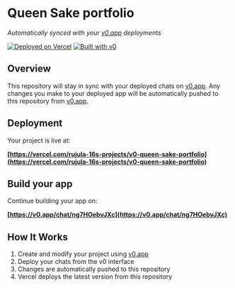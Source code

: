 # Queen Sake portfolio

*Automatically synced with your [v0.app](https://v0.app) deployments*

[![Deployed on Vercel](https://img.shields.io/badge/Deployed%20on-Vercel-black?style=for-the-badge&logo=vercel)](https://vercel.com/rujula-16s-projects/v0-queen-sake-portfolio)
[![Built with v0](https://img.shields.io/badge/Built%20with-v0.app-black?style=for-the-badge)](https://v0.app/chat/ng7HOebvJXc)

## Overview

This repository will stay in sync with your deployed chats on [v0.app](https://v0.app).
Any changes you make to your deployed app will be automatically pushed to this repository from [v0.app](https://v0.app).

## Deployment

Your project is live at:

**[https://vercel.com/rujula-16s-projects/v0-queen-sake-portfolio](https://vercel.com/rujula-16s-projects/v0-queen-sake-portfolio)**

## Build your app

Continue building your app on:

**[https://v0.app/chat/ng7HOebvJXc](https://v0.app/chat/ng7HOebvJXc)**

## How It Works

1. Create and modify your project using [v0.app](https://v0.app)
2. Deploy your chats from the v0 interface
3. Changes are automatically pushed to this repository
4. Vercel deploys the latest version from this repository
